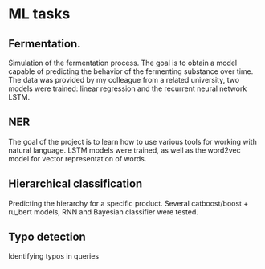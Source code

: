 # ML tasks

## Fermentation. 
Simulation of the fermentation process. The goal is to obtain a model capable of predicting the behavior of the fermenting substance over time. The data was provided by my colleague from a related university, two models were trained: linear regression and the recurrent neural network LSTM. 

## NER
The goal of the project is to learn how to use various tools for working with natural language. LSTM models were trained, as well as the word2vec model for vector representation of words.

## Hierarchical classification
Predicting the hierarchy for a specific product. Several catboost/boost + ru_bert models, RNN and Bayesian classifier were tested. 

## Typo detection
Identifying typos in queries
